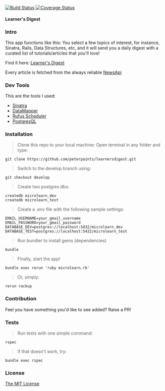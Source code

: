 [![Build Status](https://travis-ci.org/peterpaints/learnersdigest.svg?branch=develop)](https://travis-ci.org/peterpaints/learnersdigest)
[![Coverage Status](https://coveralls.io/repos/github/peterpaints/learnersdigest/badge.svg?branch=develop)](https://coveralls.io/github/peterpaints/learnersdigest?branch=develop)
#### Learner's Digest

### Intro

This app functions like this: You select a few topics of interest, for instance, Sinatra, Rails, Data Structures, etc, and it will send you a daily digest with a curated list of tutorials/articles that you'll love!

Find it here: [Learner's Digest](https://learnersdigest.herokuapp.com)

Every article is fetched from the always
reliable [NewsApi](https://newsapi.org/docs/endpoints/everything)

### Dev Tools

This are the tools I used:
* [Sinatra](http://sinatrarb.com/)
* [DataMapper](https://datamapper.org/)
* [Rufus Scheduler](https://github.com/jmettraux/rufus-scheduler)
* [PostgresQL](https://www.postgresql.org/)

### Installation

> Clone this repo to your local machine: Open terminal in any folder and type:
```
git clone https://github.com/peterpaints/learnersdigest.git
```

> Switch to the develop branch using:
```
git checkout develop
```

> Create two postgres dbs:
```
createdb microlearn_dev
createdb microlearn_test
```

> Create a .env file with the following sample settings:
```
EMAIL_USERNAME=your_gmail_username
EMAIL_PASSWORD=your_gmail_password
DATABASE_DEV=postgres://localhost:5432/microlearn_dev
DATABASE_TEST=postgres://localhost:5432/microlearn_test
```

>Run bundler to install gems (dependencies)
```
bundle
```

> Finally, start the app!
```
bundle exec rerun 'ruby microlearn.rb'
```

> Or, simply:
```
rerun rackup
```

### Contribution

Feel you have something you'd like to see added? Raise a PR!

### Tests

> Run tests with one simple command:
```
rspec
```

> If that doesn't work, try:
```
bundle exec rspec
```

### License

[The MIT License](https://github.com/peterpaints/learnersdigest/blob/develop/LICENSE.md)
